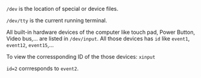 ``/dev`` is the location of special or device files.

``/dev/tty`` is the current running terminal.

All built-in hardware devices of the computer like touch pad, Power Button, Video bus,... are listed in ``/dev/input``. All those devices has ``id`` like ``event1``, ``event12``, ``event15``,...

To view the corressponding ID of the those devices: ``xinput``

``id=2`` corrresponds to ``event2``.